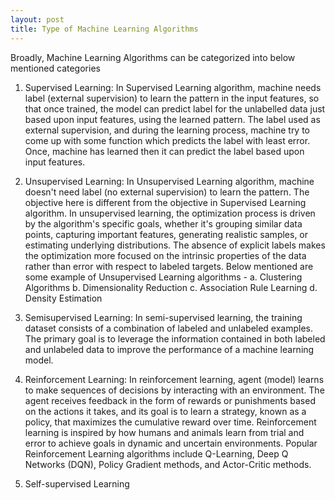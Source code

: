 ```yaml
---
layout: post
title: Type of Machine Learning Algorithms
---
```


Broadly, Machine Learning Algorithms can be categorized into below mentioned categories
1. Supervised Learning: In Supervised Learning algorithm, machine needs label (external supervision) to learn the pattern in the input features, so that once trained, the model can predict label for the unlabelled data just based upon input features, using the learned pattern. The label used as external supervision, and during the learning process, machine try to come up with some function which predicts the label with least error. Once, machine has learned then it can predict the label based upon input features.
2. Unsupervised Learning: In Unsupervised Learning algorithm, machine doesn't need label (no external supervision) to learn the pattern. The objective here is different from the objective in Supervised Learning algorithm. In unsupervised learning, the optimization process is driven by the algorithm's specific goals, whether it's grouping similar data points, capturing important features, generating realistic samples, or estimating underlying distributions. The absence of explicit labels makes the optimization more focused on the intrinsic properties of the data rather than error with respect to labeled targets.
   Below mentioned are some example of Unsupervised Learning algorithms -
   a. Clustering Algorithms
   b. Dimensionality Reduction
   c. Association Rule Learning
   d. Density Estimation
3. Semisupervised Learning: In semi-supervised learning, the training dataset consists of a combination of labeled and unlabeled examples. The primary goal is to leverage the information contained in both labeled and unlabeled data to improve the performance of a machine learning model.

4. Reinforcement Learning: In reinforcement learning, agent (model) learns to make sequences of decisions by interacting with an environment. The agent receives feedback in the form of rewards or punishments based on the actions it takes, and its goal is to learn a strategy, known as a policy, that maximizes the cumulative reward over time. Reinforcement learning is inspired by how humans and animals learn from trial and error to achieve goals in dynamic and uncertain environments. Popular Reinforcement Learning algorithms include Q-Learning, Deep Q Networks (DQN), Policy Gradient methods, and Actor-Critic methods.
   
5. Self-supervised Learning
